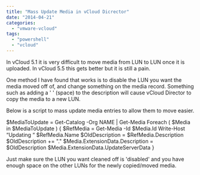 ```yaml
---
title: "Mass Update Media in vCloud Dicrector"
date: "2014-04-21"
categories: 
  - "vmware-vcloud"
tags: 
  - "powershell"
  - "vcloud"
---
```


In vCloud 5.1 it is very difficult to move media from LUN to LUN once it is uploaded. In vCloud 5.5 this gets better but it is still a pain.

One method I have found that works is to disable the LUN you want the media moved off of, and change something on the media record. Something such as adding a ' ' (space) to the description will cause vCloud Director to copy the media to a new LUN.

Below is a script to mass update media entries to allow them to move easier.

$MediaToUpdate = Get-Catalog -Org NAME | Get-Media 
Foreach ( $Media in $MediaToUpdate ) { 
$RefMedia = Get-Media -Id $Media.Id
Write-Host “Updating “ $RefMedia.Name 
$OldDescription = $RefMedia.Description 
$OldDescription += "." 
$Media.ExtensionData.Description = $OldDescription 
$Media.ExtensionData.UpdateServerData 
}

Just make sure the LUN you want cleaned off is 'disabled' and you have enough space on the other LUNs for the newly copied/moved media.
